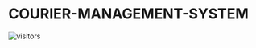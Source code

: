 # COURIER-MANAGEMENT-SYSTEM
![visitors](https://visitor-badge.glitch.me/badge?page_id=Adarsh232001/COURIER-MANAGEMENT-SYSTEM)

